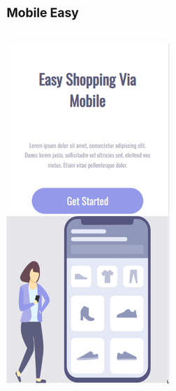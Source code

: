 <h1>Mobile Easy</h1><br><br>
<img src= "https://github.com/Rone98/mobile-shopping/blob/master/img/mobilee.png?raw=true"/>
